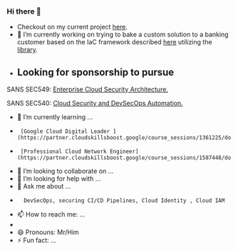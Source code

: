 ### Hi there 👋

- Checkout on my current project [here](https://www.youtube.com/watch?v=070B392Qvw8).
- 🔭 I’m currently working on trying to bake a custom solution to a banking customer based on the IaC framework described [here](https://cloud.google.com/recommender/docs/tutorial-iac) utilizing the [library](https://cloud.google.com/asset-inventory/docs/libraries).
- ## Looking for sponsorship to pursue 

SANS SEC549: [Enterprise Cloud Security Architecture.](https://www.sans.org/cyber-security-courses/enterprise-cloud-security-architecture/)

SANS SEC540: [Cloud Security and DevSecOps Automation.](https://www.sans.org/cyber-security-courses/enterprise-cloud-security-architecture/)


- 🌱 I’m currently learning ...
-      [Google Cloud Digital Leader ](https://partner.cloudskillsboost.google/course_sessions/1361225/documents/319734)
-      [Professional Cloud Network Engineer](https://partner.cloudskillsboost.google/course_sessions/1587448/documents/330341)
- 👯 I’m looking to collaborate on ...
- 🤔 I’m looking for help with ...
- 💬 Ask me about ...
-       DevSecOps, securing CI/CD Pipelines, Cloud Identity , Cloud IAM
- 📫 How to reach me: ...
-   
- 😄 Pronouns: Mr/Him
- ⚡ Fun fact: ...

